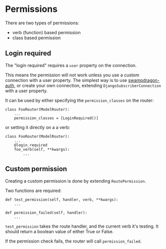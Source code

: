 # Permissions

There are two types of permissions:

*  verb (function) based permission
*  class based permission


## Login required

The "login required" requires a `user` property on the connection.

This means the permission will not work unless you use a custom connection with a user property.
The simplest way is to use [swampdragon-auth](https://github.com/jonashagstedt/swampdragon-auth), or create your own
connection, extending `DjangoSubscriberConnection` with a user property.

It can be used by either specifying the `permission_classes` on the router:

    class FooRouter(ModelRouter):
        ...
        permission_classes = [LoginRequired()]
        
or setting it directly on a a verb:

    class FooRouter(ModelRouter):
        ...
        @login_required
        foo_verb(self, **kwargs):
            ...


## Custom permission

Creating a custom permission is done by extending `RoutePermission`.

Two functions are required:

    def test_permission(self, handler, verb, **kwargs):
        ...

    def permission_failed(self, handler):
        ...


`test_permission` takes the route handler, and the current verb it's testing.
It should return a boolean value of either True or False.

If the permission check fails, the router will call `permission_failed`.
